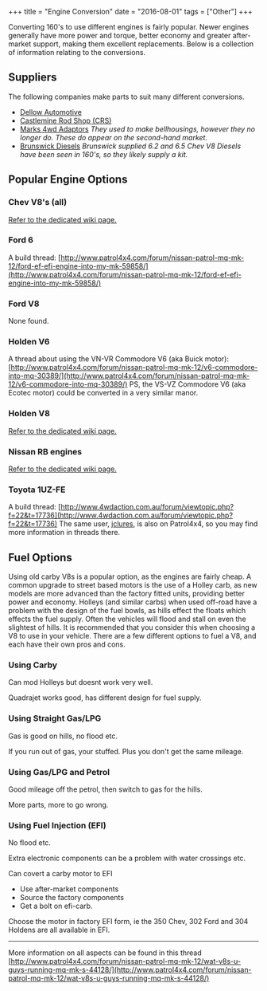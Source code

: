 +++
title = "Engine Conversion"
date = "2016-08-01"
tags = ["Other"]
+++

Converting 160's to use different engines is fairly popular. Newer engines generally have more power and torque, better economy and greater after-market support, making them excellent replacements. Below is a collection of information relating to the conversions.

## Suppliers

The following companies make parts to suit many different conversions.

*   [Dellow Automotive](http://www.dellowauto.com.au/main.html "http://www.dellowauto.com.au/main.html")
*   [Castlemine Rod Shop (CRS)](http://www.rodshop.com.au/nissan/nissan_patrol.htm "http://www.rodshop.com.au/nissan/nissan_patrol.htm")
*   [Marks 4wd Adaptors](http://www.marks4wd.com/press/pdf/FITS%20ALL.pdf "http://www.marks4wd.com/press/pdf/FITS%20ALL.pdf")
    _They used to make bellhousings, however they no longer do. These do appear on the second-hand market._
*   [Brunswick Diesels](http://www.brunswickdiesels.com.au/new/home.php "http://www.brunswickdiesels.com.au/new/home.php")
    _Brunswick supplied 6.2 and 6.5 Chev V8 Diesels have been seen in 160's, so they likely supply a kit._

## Popular Engine Options

### Chev V8's (all)

[Refer to the dedicated wiki page.][Wiki: chev holden v8]

### Ford 6

A build thread: [http://www.patrol4x4.com/forum/nissan-patrol-mq-mk-12/ford-ef-efi-engine-into-my-mk-59858/](http://www.patrol4x4.com/forum/nissan-patrol-mq-mk-12/ford-ef-efi-engine-into-my-mk-59858/)

### Ford V8

None found.

### Holden V6

A thread about using the VN-VR Commodore V6 (aka Buick motor): [http://www.patrol4x4.com/forum/nissan-patrol-mq-mk-12/v6-commodore-into-mq-30389/](http://www.patrol4x4.com/forum/nissan-patrol-mq-mk-12/v6-commodore-into-mq-30389/)
PS, the VS-VZ Commodore V6 (aka Ecotec motor) could be converted in a very similar manor.

### Holden V8

[Refer to the dedicated wiki page.][Wiki: chev holden v8]

### Nissan RB engines

[Refer to the dedicated wiki page.][Wiki: rb30]

### Toyota 1UZ-FE

A build thread: [http://www.4wdaction.com.au/forum/viewtopic.php?f=22&t=17736](http://www.4wdaction.com.au/forum/viewtopic.php?f=22&t=17736)
The same user, [jclures](http://www.patrol4x4.com/forum/members/jclures-2176/), is also on Patrol4x4, so you may find more information in threads there.

## Fuel Options

Using old carby V8s is a popular option, as the engines are fairly cheap. A common upgrade to street based motors is the use of a Holley carb, as new models are more advanced than the factory fitted units, providing better power and economy. Holleys (and similar carbs) when used off-road have a problem with the design of the fuel bowls, as hills effect the floats which effects the fuel supply. Often the vehicles will flood and stall on even the slightest of hills. It is recommended that you consider this when choosing a V8 to use in your vehicle. There are a few different options to fuel a V8, and each have their own pros and cons.

### Using Carby

Can mod Holleys but doesnt work very well.

Quadrajet works good, has different design for fuel supply.

### Using Straight Gas/LPG

Gas is good on hills, no flood etc.

If you run out of gas, your stuffed. Plus you don't get the same mileage.

### Using Gas/LPG and Petrol

Good mileage off the petrol, then switch to gas for the hills.

More parts, more to go wrong.

### Using Fuel Injection (EFI)

No flood etc.

Extra electronic components can be a problem with water crossings etc.

Can covert a carby motor to EFI

*   Use after-market components
*   Source the factory components
*   Get a bolt on efi-carb.

Choose the motor in factory EFI form, ie the 350 Chev, 302 Ford and 304 Holdens are all available in EFI.

* * *

More information on all aspects can be found in this thread [http://www.patrol4x4.com/forum/nissan-patrol-mq-mk-12/wat-v8s-u-guys-running-mq-mk-s-44128/](http://www.patrol4x4.com/forum/nissan-patrol-mq-mk-12/wat-v8s-u-guys-running-mq-mk-s-44128/)


[Wiki: chev holden v8]: /wiki/other/engine-conversion-gm-chev-holden-v8/
[Wiki: rb30]: /wiki/other/engine-conversion-nissan-rb30/
